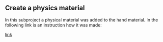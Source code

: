 ## Create a physics material


In this subproject a physical material was added to the hand material. In the following link is an instruction how it was made:

[link](https://docs.unrealengine.com/en-us/Engine/Physics/PhysicalMaterials)

